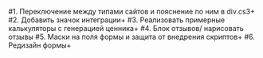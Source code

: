 #1. Переключение между типами сайтов и пояснение по ним в div.cs3+
#2. Добавить значок интеграции+
#3. Реализовать примерные калькуляторы с генерацией ценника+
#4. Блок отзывов/ нарисовать отзывы
#5. Маски на поля формы и защита от внедрения скриптов+
#6. Редизайн формы+
